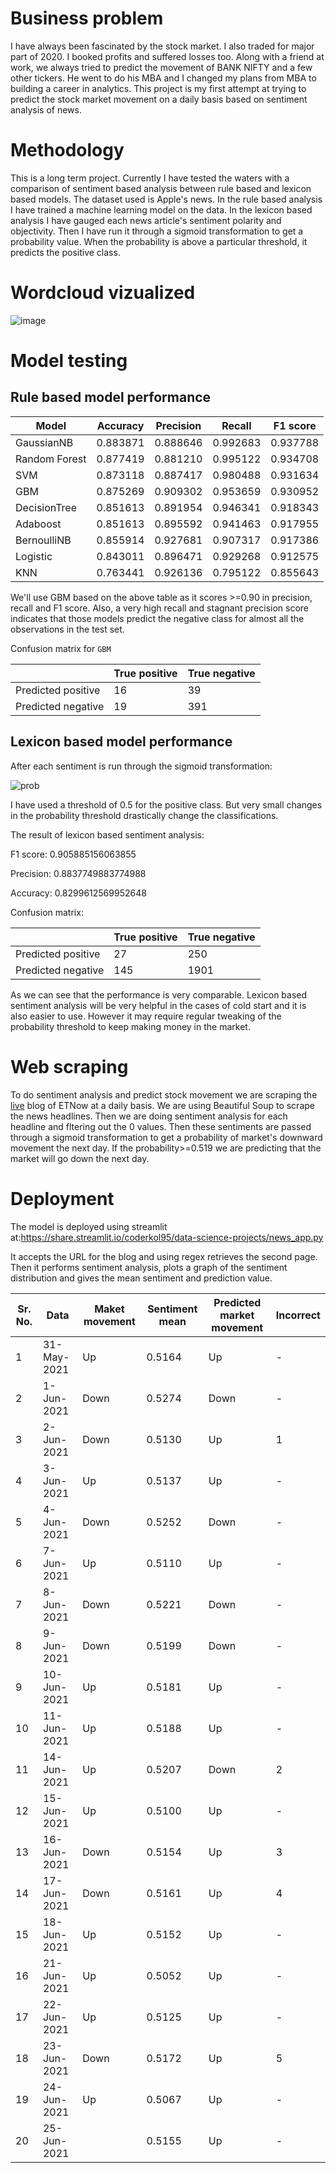 # Business problem

I have always been fascinated by the stock market. I also traded for major part of 2020. I booked profits and suffered losses too. Along with a friend at work, we always tried to predict the movement of BANK NIFTY and a few other tickers. He went to do his MBA and I changed my plans from MBA to building a career in analytics. This project is my first attempt at trying to predict the stock market movement on a daily basis based on sentiment analysis of news. 

# Methodology

This is a long term project. Currently I have tested the waters with a comparison of sentiment based analysis between rule based and lexicon based models. 
The dataset used is Apple's news. In the rule based analysis I have trained a machine learning model on the data. 
In the lexicon based analysis I have gauged each news article's sentiment polarity and objectivity. Then I have run it through a sigmoid transformation to get a probability value.
When the probability is above a particular threshold, it predicts the positive class.

# Wordcloud vizualized

![image](https://i.ibb.co/1bcv5DM/aples.png)

# Model testing

## Rule based model performance

Model| Accuracy|	Precision|	Recall|	F1 score|
|---|---|---|---|---|
GaussianNB|	0.883871|	0.888646|	0.992683|	0.937788|
Random Forest|	0.877419|	0.881210|	0.995122|	0.934708|
SVM|	0.873118|	0.887417|	0.980488|	0.931634|
GBM|	0.875269|	0.909302|	0.953659|	0.930952|
DecisionTree|	0.851613|	0.891954|	0.946341|	0.918343|
Adaboost|	0.851613|	0.895592|	0.941463|	0.917955|
BernoulliNB|	0.855914|	0.927681|	0.907317|	0.917386|
Logistic|	0.843011|	0.896471|	0.929268|	0.912575|
KNN|	0.763441|	0.926136|	0.795122|	0.855643|

We'll use GBM based on the above table as it scores >=0.90 in precision, recall and F1 score. Also, a very high recall and stagnant precision score indicates that those models predict the negative class for almost all the observations in the test set.

Confusion matrix for `GBM`

||True positive|True negative|
|-|--|--|
|Predicted positive|16|  39|
|Predicted negative|19| 391|
       
## Lexicon based model performance

After each sentiment is run through the sigmoid transformation:

![prob](https://i.ibb.co/SrX5hfv/prob.png)

I have used a threshold of 0.5 for the positive class. But very small changes in the probability threshold drastically change the classifications.

The result of lexicon based sentiment analysis:

F1 score:  0.905885156063855

Precision:  0.8837749883774988

Accuracy:  0.8299612569952648

Confusion matrix:

||True positive|True negative|
|-|--|--|
|Predicted positive|27|  250|
|Predicted negative|145| 1901|

As we can see that the performance is very comparable. Lexicon based sentiment analysis will be very helpful in the cases of cold start and it is also easier to use. However it may require regular tweaking of the probability threshold to keep making money in the market.




# Web scraping

To do sentiment analysis and predict stock movement we are scraping the [live](https://economictimes.indiatimes.com/markets/stocks/liveblog) blog of ETNow at a daily basis. We are using Beautiful Soup to scrape the news headlines. Then we are doing sentiment analysis for each headline and fltering out the 0 values. Then these sentiments are passed through a sigmoid transformation to get a probability of market's downward movement the next day. If the probability>=0.519 we are predicting that the market will go down the next day.

# Deployment

The model is deployed using streamlit at:https://share.streamlit.io/coderkol95/data-science-projects/news_app.py

It accepts the URL for the blog and using regex retrieves the second page. Then it performs sentiment analysis, plots a graph of the sentiment distribution and gives the mean sentiment and prediction value.

|Sr. No.|Data|Maket movement|Sentiment mean|Predicted market movement|Incorrect|
|--|--|--|--|--|--|
1|31-May-2021|	Up|	0.5164|	Up|	-|
2|1-Jun-2021|	Down|	0.5274|	Down|	-|
3|2-Jun-2021	|Down|	0.5130|	Up|	1|
4|3-Jun-2021|	Up|	0.5137|	Up|	-|
5|4-Jun-2021|	Down|	0.5252|	Down|	-|
6|7-Jun-2021|	Up|	0.5110|	Up|	-|
7|8-Jun-2021|	Down|	0.5221|	Down|	-|
8|9-Jun-2021|	Down|	0.5199|	Down|	-|
9|10-Jun-2021|	Up|	0.5181|	Up|	-|
10|11-Jun-2021|	Up|	0.5188|	Up|	-|
11|14-Jun-2021|Up|0.5207|Down | 2|
12|15-Jun-2021|Up|0.5100|Up|-|
13|16-Jun-2021|Down|0.5154|Up|3|
14|17-Jun-2021|Down|0.5161|Up|4|
15|18-Jun-2021|Up|0.5152|Up|-|
16|21-Jun-2021|Up|0.5052|Up|-|
17|22-Jun-2021|Up|0.5125|Up|-|
18|23-Jun-2021|Down|0.5172|Up|5|
19|24-Jun-2021|Up|0.5067|Up|-|
20|25-Jun-2021||0.5155|Up|-|
